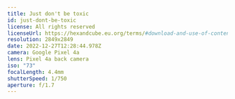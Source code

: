 ```yaml
---
title: Just don't be toxic
id: just-dont-be-toxic
license: All rights reserved
licenseUrl: https://hexandcube.eu.org/terms/#download-and-use-of-content
resolution: 2849x2849
date: 2022-12-27T12:28:44.978Z
camera: Google Pixel 4a
lens: Pixel 4a back camera
iso: "73"
focalLength: 4.4mm
shutterSpeed: 1/750
aperture: f/1.7
---
```

